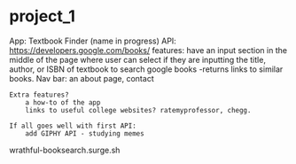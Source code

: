 # project_1

App: Textbook Finder (name in progress)
API: https://developers.google.com/books/
features: 
    have an input section in the middle of the page where user can select if they are inputting the title, author, or ISBN of textbook to search google books
        -returns links to similar books.
    Nav bar: an about page, contact

    Extra features?
        a how-to of the app
        links to useful college websites? ratemyprofessor, chegg.
        
    If all goes well with first API:
        add GIPHY API - studying memes

wrathful-booksearch.surge.sh